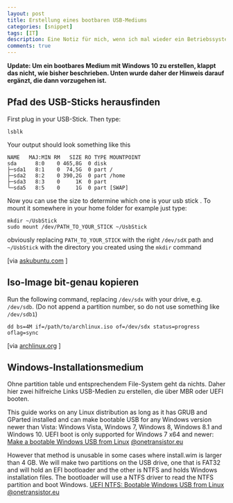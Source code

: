 ```yaml
---
layout: post
title: Erstellung eines bootbaren USB-Mediums
categories: [snippet]
tags: [IT]
description: Eine Notiz für mich, wenn ich mal wieder ein Betriebssystem installieren möchte.
comments: true
---
```


**Update: Um ein bootbares Medium mit Windows 10 zu erstellen, klappt das nicht, wie bisher beschrieben. Unten wurde daher der Hinweis darauf ergänzt, die dann vorzugehen ist.**

## Pfad des USB-Sticks herausfinden

First plug in your USB-Stick.
Then type:

    lsblk

Your output should look something like this

    NAME   MAJ:MIN RM   SIZE RO TYPE MOUNTPOINT
    sda      8:0    0 465,8G  0 disk 
    ├─sda1   8:1    0  74,5G  0 part /
    ├─sda2   8:2    0 390,2G  0 part /home
    ├─sda3   8:3    0     1K  0 part 
    └─sda5   8:5    0     1G  0 part [SWAP]

Now you can use the size to determine which one is your usb stick . To mount it somewhere in your home folder for example just type:

    mkdir ~/UsbStick
    sudo mount /dev/PATH_TO_YOUR_STICK ~/UsbStick

obviously replacing `PATH_TO_YOUR_STICK` with the right `/dev/sdX` path and `~/UsbStick` with the directory you created using the `mkdir` command

[via [askubuntu.com](https://askubuntu.com/questions/311772/how-do-i-know-the-device-path-to-an-usb-stick#311775) ]

## Iso-Image bit-genau kopieren

Run the following command, replacing `/dev/sdx` with your drive, e.g. `/dev/sdb`. (Do not append a partition number, so do not use something like `/dev/sdb1`)

    dd bs=4M if=/path/to/archlinux.iso of=/dev/sdx status=progress oflag=sync

[via [archlinux.org](https://wiki.archlinux.org/index.php/USB_flash_installation_media) ]

## Windows-Installationsmedium

Ohne partition table und entsprechendem File-System geht da nichts. Daher hier zwei hilfreiche Links USB-Medien zu erstellen, die über MBR oder UEFI booten.

This guide works on any Linux distribution as long as it has GRUB and GParted installed and can make bootable USB for any Windows version newer than Vista: Windows Vista, Windows 7, Windows 8, Windows 8.1 and Windows 10. UEFI boot is only supported for Windows 7 x64 and newer: [Make a bootable Windows USB from Linux](https://www.onetransistor.eu/2014/09/make-bootable-windows-usb-from-ubuntu.html) [@onetransistor.eu](https://www.onetransistor.eu)

However that method is unusable in some cases where install.wim is larger than 4 GB. We will make two partitions on the USB drive, one that is FAT32 and will hold an EFI bootloader and the other is NTFS and holds Windows installation files. The bootloader will use a NTFS driver to read the NTFS partition and boot Windows. [UEFI NTFS: Bootable Windows USB from Linux](https://www.onetransistor.eu/2015/09/uefi-ntfs-bootable-windows-usb-linux.html) [@onetransistor.eu](https://www.onetransistor.eu)

